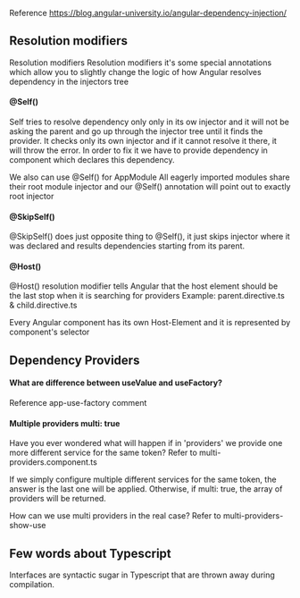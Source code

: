 Reference https://blog.angular-university.io/angular-dependency-injection/

## Resolution modifiers
Resolution modifiers Resolution modifiers it's some special annotations which allow you to slightly change the logic of how Angular resolves dependency in the injectors tree

#### @Self() 
Self tries to resolve dependency only only in its ow injector and it will not be asking the parent and go up through the injector tree until it finds the provider. It checks only its own injector and if it cannot resolve it there, it will throw the error. In order to fix it we have to provide dependency in component which declares this dependency.

We also can use @Self() for AppModule All eagerly imported modules share their root module injector and our @Self() annotation will point out to exactly root injector

#### @SkipSelf() 
@SkipSelf() does just opposite thing to @Self(), it just skips injector where it was declared and results dependencies starting from its parent.

#### @Host() 
@Host() resolution modifier tells Angular that the host element should be the last stop when it is searching for providers 
Example: parent.directive.ts & child.directive.ts

Every Angular component has its own Host-Element and it is represented by component's selector


## Dependency Providers
#### What are difference between useValue and useFactory?
Reference app-use-factory comment

#### Multiple providers multi: true
Have you ever wondered what will happen if in 'providers' we provide one more different service for the same token?
Refer to multi-providers.component.ts

If we simply configure multiple different services for the same token, the answer is the last one will be applied. Otherwise, if multi: true, the array of providers will be returned.

How can we use multi providers in the real case?
Refer to multi-providers-show-use

## Few words about Typescript
Interfaces are syntactic sugar in Typescript that are thrown away during compilation.

